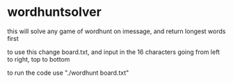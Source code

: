 # wordhuntsolver

this will solve any game of wordhunt on imessage, and return longest words first

to use this change board.txt, and input in the 16 characters going from left to right, top to bottom

to run the code use "./wordhunt board.txt"
